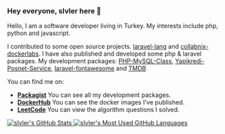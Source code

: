 ### Hey everyone, slvler here 👋

Hello, I am a software developer living in Turkey. My interests include php, python and javascript.

I contributed to some open source projects. [laravel-lang](https://github.com/Laravel-Lang/lang) and [collabnix-dockerlabs](https://github.com/collabnix/dockerlabs).
I have also published and developed some php & laravel packages. My development packages:  [PHP-MySQL-Class](https://github.com/slvler/PHP-MySQL-Class), [Yapikredi-Posnet-Service](https://github.com/slvler/Yapikredi-Posnet-Service), [laravel-fontawesome](https://github.com/slvler/laravel-fontawesome) and [TMDB](https://github.com/slvler/TMDB)

You can find me on:

- **[Packagist](https://packagist.org/users/slvler/packages/)** You can see all my development packages.
- **[DockerHub](https://hub.docker.com/u/slvlr)** You can see the docker images I've published.
- **[LeetCode](https://leetcode.com/slvlr/)** You can view the algorithm questions I solved.

<a href="https://github.com/anuraghazra/github-readme-stats">
  <img align="top" src="https://github-readme-stats.vercel.app/api?username=slvler&hide=contribs&count_private=true&theme=dracula&show_icons=true" alt="slvler's GitHub Stats" />
</a>

<a href="https://github.com/anuraghazra/github-readme-stats">
  <img align="top" src="https://github-readme-stats.vercel.app/api/top-langs/?username=slvler&count_private=true&theme=dracula&show_icons=true&hide=css&layout=compact&card_width=270" alt="slvler's Most Used GitHub Languages" />
</a>
